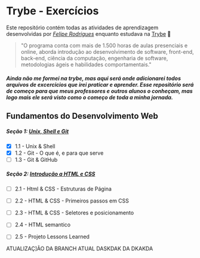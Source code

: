 # Trybe - Exercícios

Este repositório contém todas as atividades de aprendizagem desenvolvidas por _[Felipe Rodrigues](https://www.linkedin.com/in/neathfelipe/)_ enquanto estudava na [Trybe](https://www.betrybe.com/) 🚀


>"O programa conta com mais de 1.500 horas de aulas presenciais e online, aborda introdução ao desenvolvimento de software, front-end, back-end, ciência da computação, engenharia de software, metodologias ágeis e habilidades comportamentais."


##### _Ainda não me formei na trybe, mas aqui será onde adicionarei todos arquivos de excercicios que irei praticar e aprender. Esse repositório será de começo para que meus professores e outros alunos o conheçam, mas logo mais ele será visto como o começo de toda a minha jornada._



## Fundamentos do Desenvolvimento Web

##### Seção 1: [Unix, Shell e Git](https://github.com/neathfelipe/trybe-exercicios/tree/main/fundamentos/secao-01-unix-shell-e-git/dia-01-unix-e-shell)
- [x] 1.1 - Unix & Shell
- [x] 1.2 - Git - O que é, e para que serve
- [ ] 1.3 - Git & GitHub

##### Seção 2: [Introdução a HTML e CSS](https://github.com/neathfelipe/trybe-exercicios/tree/main/fundamentos/secao-02-introducao-a-html-e-css)
- [ ] 2.1 - Html & CSS - Estruturas de Página
- [ ] 2.2 - HTML & CSS - Primeiros passos em CSS
- [ ] 2.3 - HTML & CSS - Seletores e posicionamento
- [ ] 2.4 - HTML semantico
- [ ] 2.5 - Projeto Lessons Learned 


ATUALIZAÇ]ÃO DA BRANCH ATUAL 
DASKDAK
DA
DKAKDA
